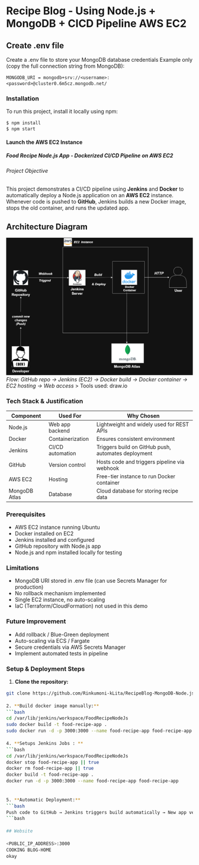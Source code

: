 # Recipe Blog - Using Node.js + MongoDB + CICD Pipeline AWS EC2
## Create .env file
Create a .env file to store your MongoDB database credentials
Example only (copy the full connection string from MongoDB):
```
MONGODB_URI = mongodb+srv://<username>:<password>@cluster0.6m5cz.mongodb.net/
```
### Installation
To run this project, install it locally using npm:
```
$ npm install
$ npm start
```
#### Launch the AWS EC2 Instance 
##### Food Recipe Node.js App - Dockerized CI/CD Pipeline on AWS EC2
###### Project Objective
This project demonstrates a CI/CD pipeline using **Jenkins** and **Docker** to automatically deploy a Node.js application on an **AWS EC2** instance.  
Whenever code is pushed to **GitHub**, Jenkins builds a new Docker image, stops the old container, and runs the updated app.
## Architecture Diagram
![Architecture Diagram](images/architecture.png)  
*Flow: GitHub repo → Jenkins (EC2) → Docker build → Docker container → EC2 hosting → Web access*  > Tools used: draw.io
### Tech Stack & Justification
| Component      | Used For            | Why Chosen                                              |
|----------------|-------------------|--------------------------------------------------------|
| Node.js        | Web app backend    | Lightweight and widely used for REST APIs             |
| Docker         | Containerization   | Ensures consistent environment                         |
| Jenkins        | CI/CD automation   | Triggers build on GitHub push, automates deployment   |
| GitHub         | Version control    | Hosts code and triggers pipeline via webhook          |
| AWS EC2        | Hosting            | Free-tier instance to run Docker container            |
| MongoDB Atlas  | Database           | Cloud database for storing recipe data                |
### Prerequisites
- AWS EC2 instance running Ubuntu  
- Docker installed on EC2  
- Jenkins installed and configured  
- GitHub repository with Node.js app  
- Node.js and npm installed locally for testing

### Limitations
 - MongoDB URI stored in .env file (can use Secrets Manager for production) 
 - No rollback mechanism implemented
 - Single EC2 instance, no auto-scaling
 - IaC (Terraform/CloudFormation) not used in this demo

 ### Future Improvement
 - Add rollback / Blue-Green deployment
 - Auto-scaling via ECS / Fargate
 - Secure credentials via AWS Secrets Manager
 - Implement automated tests in pipeline

 

### Setup & Deployment Steps #
1. **Clone the repository:**
```bash
git clone https://github.com/Rinkumoni-kLita/RecipeBlog-MongoDB-Node.js.git

2. **Build docker image manually:**
```bash
cd /var/lib/jenkins/workspace/FoodRecipeNodeJs
sudo docker build -t food-recipe-app .
sudo docker run -d -p 3000:3000 --name food-recipe-app food-recipe-app

4. **Setups Jenkins Jobs : **
```bash
cd /var/lib/jenkins/workspace/FoodRecipeNodeJs
docker stop food-recipe-app || true
docker rm food-recipe-app || true
docker build -t food-recipe-app .
docker run -d -p 3000:3000 --name food-recipe-app food-recipe-app


5. **Automatic Deployment:**
```bash
Push code to GitHub → Jenkins triggers build automatically → New app version deployed.
```bash

## Website

<PUBLIC_IP_ADDRESS>:3000
COOKING BLOG-HOME
okay


